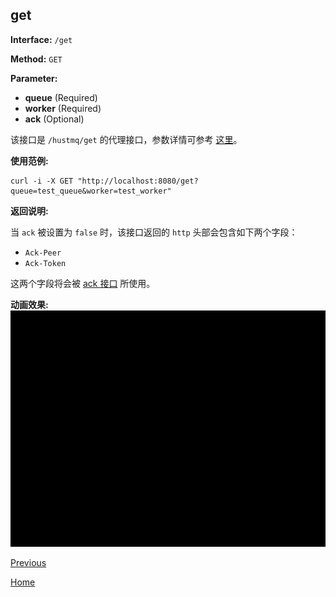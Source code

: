 ## get ##

**Interface:** `/get`

**Method:** `GET`

**Parameter:** 

*  **queue** (Required)  
*  **worker** (Required)  
*  **ack** (Optional)
  
该接口是 `/hustmq/get` 的代理接口，参数详情可参考 [这里](../hustmq/get.md)。

**使用范例:**

    curl -i -X GET "http://localhost:8080/get?queue=test_queue&worker=test_worker"

**返回说明:**

当 `ack` 被设置为 `false` 时，该接口返回的 `http` 头部会包含如下两个字段：  

* `Ack-Peer`
* `Ack-Token`

这两个字段将会被 [ack 接口](ack.md) 所使用。

**动画效果:**
![get](../../../res/get.gif)

[Previous](../ha.md)

[Home](../../index.md)